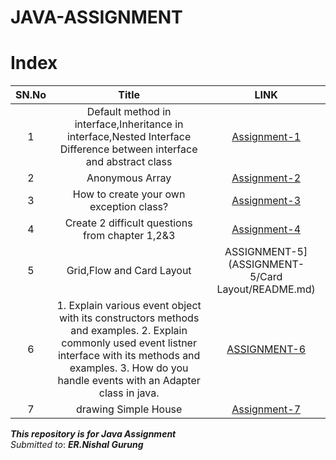 # JAVA-ASSIGNMENT

# Index

SN.No | Title | LINK
:------:|:---------------:|:---:
1 | Default method in interface,Inheritance in interface,Nested Interface Difference between interface and abstract class | [Assignment-1](Assignment-1/defaultInterface/README.md)
2 |Anonymous Array  | [Assignment-2](Assignment-2/README.md)
3 |How to create your own exception class? |[Assignment-3](Assignment-3/README.md)
4 |Create 2 difficult questions from chapter 1,2&3 | [Assignment-4](Assignment-4/README.md)
5|Grid,Flow and Card Layout  | ASSIGNMENT-5](ASSIGNMENT-5/Card Layout/README.md)
6 | 1. Explain various event object with its constructors methods and examples. 2. Explain commonly used event listner interface with its methods and examples. 3. How do you handle events with an Adapter class in java. |[ASSIGNMENT-6](Assignment-6/README.md)
7 | drawing Simple House  | [Assignment-7](ASSIGNMENT-7)

***This repository is for Java Assignment***\
*Submitted to*: ***ER.Nishal Gurung***
